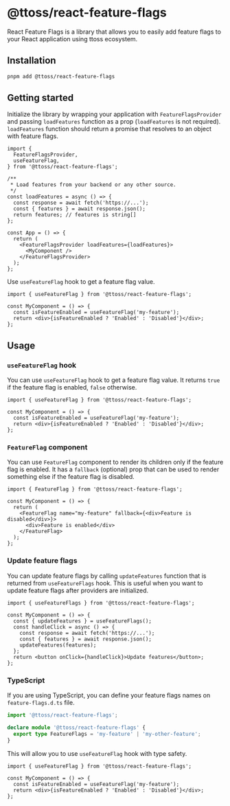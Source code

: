 # @ttoss/react-feature-flags

React Feature Flags is a library that allows you to easily add feature flags to your React application using ttoss ecosystem.

## Installation

```bash
pnpm add @ttoss/react-feature-flags
```

## Getting started

Initialize the library by wrapping your application with `FeatureFlagsProvider` and passing `loadFeatures` function as a prop (`loadFeatures` is not required). `loadFeatures` function should return a promise that resolves to an object with feature flags.

```tsx
import {
  FeatureFlagsProvider,
  useFeatureFlag,
} from '@ttoss/react-feature-flags';

/**
 * Load features from your backend or any other source.
 */
const loadFeatures = async () => {
  const response = await fetch('https://...');
  const { features } = await response.json();
  return features; // features is string[]
};

const App = () => {
  return (
    <FeatureFlagsProvider loadFeatures={loadFeatures}>
      <MyComponent />
    </FeatureFlagsProvider>
  );
};
```

Use `useFeatureFlag` hook to get a feature flag value.

```tsx
import { useFeatureFlag } from '@ttoss/react-feature-flags';

const MyComponent = () => {
  const isFeatureEnabled = useFeatureFlag('my-feature');
  return <div>{isFeatureEnabled ? 'Enabled' : 'Disabled'}</div>;
};
```

## Usage

### `useFeatureFlag` hook

You can use `useFeatureFlag` hook to get a feature flag value. It returns `true` if the feature flag is enabled, `false` otherwise.

```tsx
import { useFeatureFlag } from '@ttoss/react-feature-flags';

const MyComponent = () => {
  const isFeatureEnabled = useFeatureFlag('my-feature');
  return <div>{isFeatureEnabled ? 'Enabled' : 'Disabled'}</div>;
};
```

### `FeatureFlag` component

You can use `FeatureFlag` component to render its children only if the feature flag is enabled. It has a `fallback` (optional) prop that can be used to render something else if the feature flag is disabled.

```tsx
import { FeatureFlag } from '@ttoss/react-feature-flags';

const MyComponent = () => {
  return (
    <FeatureFlag name="my-feature" fallback={<div>Feature is disabled</div>}>
      <div>Feature is enabled</div>
    </FeatureFlag>
  );
};
```

### Update feature flags

You can update feature flags by calling `updateFeatures` function that is returned from `useFeatureFlags` hook. This is useful when you want to update feature flags after providers are initialized.

```tsx
import { useFeatureFlags } from '@ttoss/react-feature-flags';

const MyComponent = () => {
  const { updateFeatures } = useFeatureFlags();
  const handleClick = async () => {
    const response = await fetch('https://...');
    const { features } = await response.json();
    updateFeatures(features);
  };
  return <button onClick={handleClick}>Update features</button>;
};
```

### TypeScript

If you are using TypeScript, you can define your feature flags names on `feature-flags.d.ts` file.

```ts
import '@ttoss/react-feature-flags';

declare module '@ttoss/react-feature-flags' {
  export type FeatureFlags = 'my-feature' | 'my-other-feature';
}
```

This will allow you to use `useFeatureFlag` hook with type safety.

```tsx
import { useFeatureFlag } from '@ttoss/react-feature-flags';

const MyComponent = () => {
  const isFeatureEnabled = useFeatureFlag('my-feature');
  return <div>{isFeatureEnabled ? 'Enabled' : 'Disabled'}</div>;
};
```

